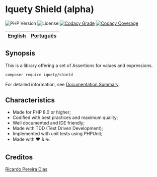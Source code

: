 # Iquety Shield (alpha)

![PHP Version](https://img.shields.io/badge/php-%5E8.3-blue)
![License](https://img.shields.io/badge/license-MIT-blue)
[![Codacy Grade](https://app.codacy.com/project/badge/Grade/5097e82662f54f52a8ae5bb3a4b54e45)](https://www.codacy.com/gh/iquety/security/dashboard?utm_source=github.com&amp;utm_medium=referral&amp;utm_content=iquety/security&amp;utm_campaign=Badge_Grade)
[![Codacy Coverage](https://app.codacy.com/project/badge/Coverage/5097e82662f54f52a8ae5bb3a4b54e45)](https://www.codacy.com/gh/iquety/security/dashboard?utm_source=github.com&utm_medium=referral&utm_content=iquety/security&utm_campaign=Badge_Coverage)

[English](readme.md) | [Português](./docs/pt-br/leiame.md)
-- | --

## Synopsis

This is a library offering a set of Assertions for values and expressions.

```bash
composer require iquety/shield
```

For detailed information, see [Documentation Summary](docs/en/index.md).

## Characteristics

- Made for PHP 8.0 or higher;
- Codified with best practices and maximum quality;
- Well documented and IDE friendly;
- Made with TDD (Test Driven Development);
- Implemented with unit tests using PHPUnit;
- Made with :heart: &amp; :coffee:.

## Creditos

[Ricardo Pereira Dias](https://www.ricardopedias.com.br)
